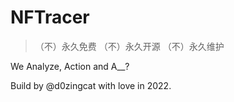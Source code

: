 # NFTracer

> （不）永久免费
> （不）永久开源
> （不）永久维护

We Analyze, Action and A__?


Build by @d0zingcat with love in 2022.